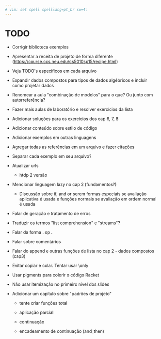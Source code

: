 ```yaml
---
# vim: set spell spelllang=pt_br sw=4:
---
```


# TODO

- Corrigir biblioteca exemplos

- Apresentar a receita de projeto de forma diferente (https://course.ccs.neu.edu/cs5010sp15/recipe.html)

- Veja TODO's específicos em cada arquivo

- Expandir dados compostos para tipos de dados algébricos e incluir como projetar dados

- Renomear a aula "combinação de modelos" para o que? Ou junto com autorreferência?

- Fazer mais aulas de laboratório e resolver exercícios da lista

- Adicionar soluções para os exercícios dos cap 6, 7, 8

- Adicionar conteúdo sobre estilo de código

- Adicionar exemplos em outras linguagens

- Agregar todas as referências em um arquivo e fazer citações

- Separar cada exemplo em seu arquivo?

- Atualizar urls
    - htdp 2 versão

- Mencionar linguagem lazy no cap 2 (fundamentos?)

    - Discussão sobre if, and or serem formas especiais se avaliação aplicativa
      é usada e funções normais se avaliação em ordem normal é usada

- Falar de geração e tratamento de erros

- Traduzir os termos "list comprehension" e "streams"?

- Falar da forma . op .

- Falar sobre comentários

- Falar do append e outras funções de lista no cap 2 - dados compostos (cap3)

- Evitar copiar e colar. Tentar usar \only

- Usar pigments para colorir o código Racket

- Não usar itemização no primeiro nível dos slides

- Adicionar um capítulo sobre "padrões de projeto"

    - tente criar funções total

    - aplicação parcial

    - continuação

    - encadeamento de continuação (and_then)
